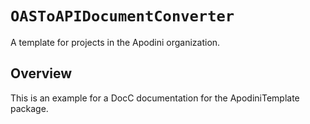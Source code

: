 # ``OASToAPIDocumentConverter``

A template for projects in the Apodini organization.

<!--
                  
This source file is part of the Apodini open source project

SPDX-FileCopyrightText: 2022 Paul Schmiedmayer and the project authors (see CONTRIBUTORS.md) <paul.schmiedmayer@tum.de>

SPDX-License-Identifier: MIT
             
-->

## Overview

This is an example for a DocC documentation for the ApodiniTemplate package.
